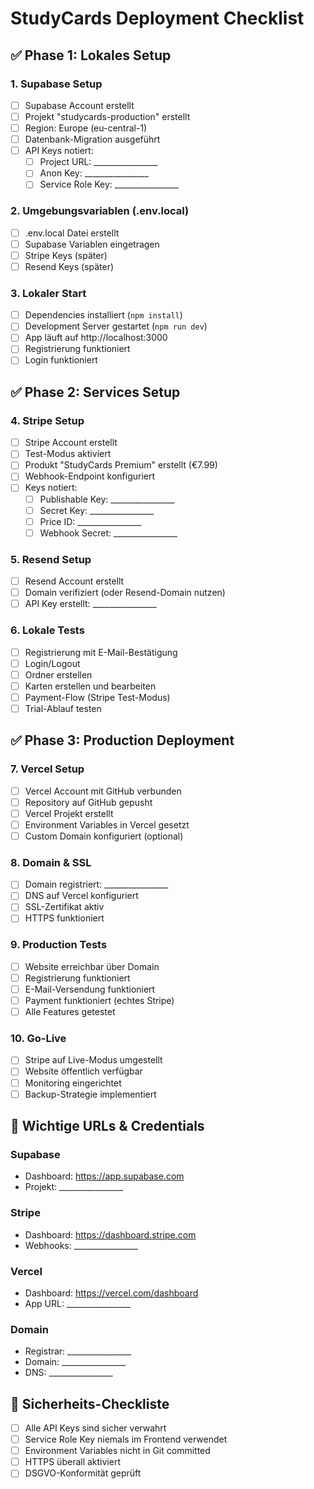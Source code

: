 # StudyCards Deployment Checklist

## ✅ Phase 1: Lokales Setup

### 1. Supabase Setup
- [ ] Supabase Account erstellt
- [ ] Projekt "studycards-production" erstellt
- [ ] Region: Europe (eu-central-1) 
- [ ] Datenbank-Migration ausgeführt
- [ ] API Keys notiert:
  - [ ] Project URL: ________________
  - [ ] Anon Key: ________________
  - [ ] Service Role Key: ________________

### 2. Umgebungsvariablen (.env.local)
- [ ] .env.local Datei erstellt
- [ ] Supabase Variablen eingetragen
- [ ] Stripe Keys (später)
- [ ] Resend Keys (später)

### 3. Lokaler Start
- [ ] Dependencies installiert (`npm install`)
- [ ] Development Server gestartet (`npm run dev`)
- [ ] App läuft auf http://localhost:3000
- [ ] Registrierung funktioniert
- [ ] Login funktioniert

## ✅ Phase 2: Services Setup

### 4. Stripe Setup
- [ ] Stripe Account erstellt
- [ ] Test-Modus aktiviert
- [ ] Produkt "StudyCards Premium" erstellt (€7.99)
- [ ] Webhook-Endpoint konfiguriert
- [ ] Keys notiert:
  - [ ] Publishable Key: ________________
  - [ ] Secret Key: ________________
  - [ ] Price ID: ________________
  - [ ] Webhook Secret: ________________

### 5. Resend Setup
- [ ] Resend Account erstellt
- [ ] Domain verifiziert (oder Resend-Domain nutzen)
- [ ] API Key erstellt: ________________

### 6. Lokale Tests
- [ ] Registrierung mit E-Mail-Bestätigung
- [ ] Login/Logout
- [ ] Ordner erstellen
- [ ] Karten erstellen und bearbeiten  
- [ ] Payment-Flow (Stripe Test-Modus)
- [ ] Trial-Ablauf testen

## ✅ Phase 3: Production Deployment

### 7. Vercel Setup
- [ ] Vercel Account mit GitHub verbunden
- [ ] Repository auf GitHub gepusht
- [ ] Vercel Projekt erstellt
- [ ] Environment Variables in Vercel gesetzt
- [ ] Custom Domain konfiguriert (optional)

### 8. Domain & SSL
- [ ] Domain registriert: ________________
- [ ] DNS auf Vercel konfiguriert  
- [ ] SSL-Zertifikat aktiv
- [ ] HTTPS funktioniert

### 9. Production Tests
- [ ] Website erreichbar über Domain
- [ ] Registrierung funktioniert
- [ ] E-Mail-Versendung funktioniert
- [ ] Payment funktioniert (echtes Stripe)
- [ ] Alle Features getestet

### 10. Go-Live
- [ ] Stripe auf Live-Modus umgestellt
- [ ] Website öffentlich verfügbar
- [ ] Monitoring eingerichtet
- [ ] Backup-Strategie implementiert

## 📝 Wichtige URLs & Credentials

### Supabase
- Dashboard: https://app.supabase.com
- Projekt: ________________

### Stripe  
- Dashboard: https://dashboard.stripe.com
- Webhooks: ________________

### Vercel
- Dashboard: https://vercel.com/dashboard
- App URL: ________________

### Domain
- Registrar: ________________
- Domain: ________________
- DNS: ________________

## 🚨 Sicherheits-Checkliste
- [ ] Alle API Keys sind sicher verwahrt
- [ ] Service Role Key niemals im Frontend verwendet
- [ ] Environment Variables nicht in Git committed
- [ ] HTTPS überall aktiviert
- [ ] DSGVO-Konformität geprüft